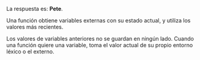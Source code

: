 La respuesta es: **Pete**.

Una función obtiene variables externas con su estado actual, y utiliza los valores más recientes.

Los valores de variables anteriores no se guardan en ningún lado. Cuando una función quiere una variable, toma el valor actual de su propio entorno léxico o el externo.

